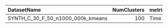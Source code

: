 | DatasetName                       |   NumClusters | metric   | baseline   | compare_suite   |   Double_Time |   Hybrid_Time |   Rel_Time |   Improvement_% |   n_pairs |
|:----------------------------------|--------------:|:---------|:-----------|:----------------|--------------:|--------------:|-----------:|----------------:|----------:|
| SYNTH_C_30_F_50_n1000_000k_kmeans |           100 | Time     | Double     | Hybrid          |       90.6642 |       72.4578 |   0.799189 |         20.0811 |         7 |
